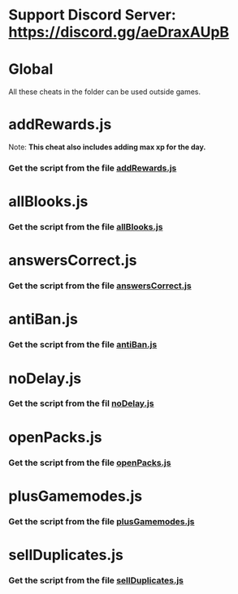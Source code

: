 # Support Discord Server: https://discord.gg/aeDraxAUpB

# Global

All these cheats in the folder can be used outside games.

# addRewards.js

Note: **This cheat also includes adding max xp for the day.**

### Get the script from the file [addRewards.js](https://raw.githubusercontent.com/Jude-Gideon/Blooket/main/Global/addRewards.js)

# allBlooks.js

### Get the script from the file [allBlooks.js](https://raw.githubusercontent.com/Jude-Gideon/Blooket/main/Global/allBlooks.js)

# answersCorrect.js

### Get the script from the file [answersCorrect.js](https://raw.githubusercontent.com/Jude-Gideon/Blooket/main/global/answersCorrect.js)

# antiBan.js

### Get the script from the file [antiBan.js](https://raw.githubusercontent.com/Jude-Gideon/Blooket/main/Global/antiBan.js)

# noDelay.js

### Get the script from the fil [noDelay.js](https://raw.githubusercontent.com/Jude-Gideon/Blooket/main/Global/noDelay.js)

# openPacks.js

### Get the script from the file [openPacks.js](https://raw.githubusercontent.com/Jude-Gideon/Blooket/main/global/openPacks.js)

# plusGamemodes.js

### Get the script from the file [plusGamemodes.js](https://raw.githubusercontent.com/Jude-Gideon/Blooket/main/Global/plusGamemodes.js)

# sellDuplicates.js

### Get the script from the file [sellDuplicates.js](https://raw.githubusercontent.com/Jude-Gideon/Blooket/main/global/sellDuplicates.js)
